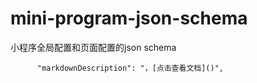 # mini-program-json-schema
小程序全局配置和页面配置的json schema

          "markdownDescription": "，[点击查看文档]()",
